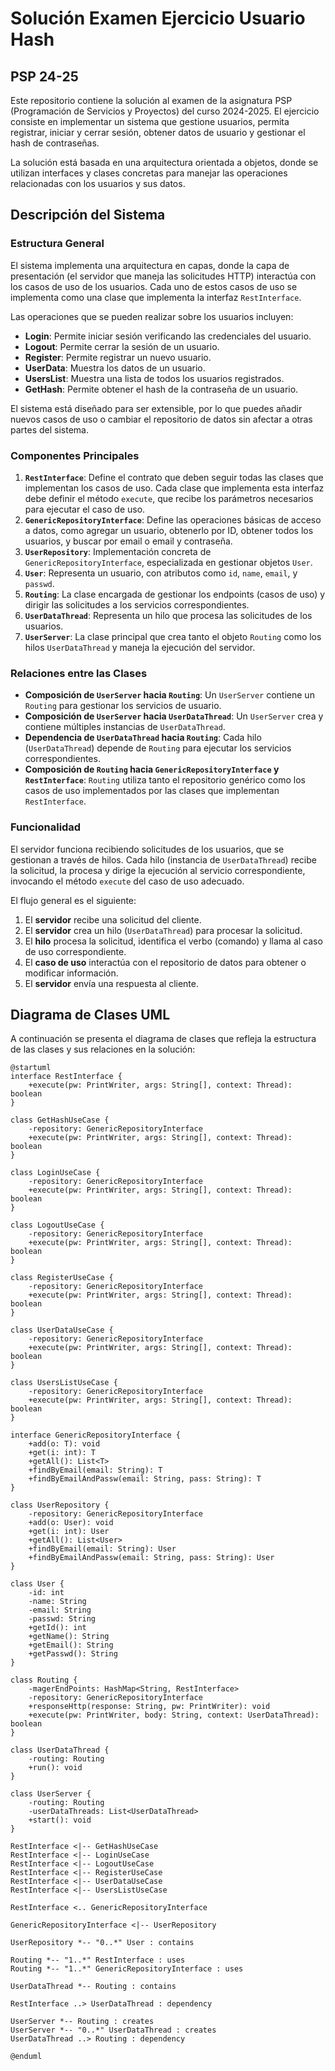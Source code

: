 # Solución Examen Ejercicio Usuario Hash
## PSP 24-25

Este repositorio contiene la solución al examen de la asignatura PSP (Programación de Servicios y Proyectos) del curso 2024-2025. El ejercicio consiste en implementar un sistema que gestione usuarios, permita registrar, iniciar y cerrar sesión, obtener datos de usuario y gestionar el hash de contraseñas.

La solución está basada en una arquitectura orientada a objetos, donde se utilizan interfaces y clases concretas para manejar las operaciones relacionadas con los usuarios y sus datos.

## Descripción del Sistema

### Estructura General

El sistema implementa una arquitectura en capas, donde la capa de presentación (el servidor que maneja las solicitudes HTTP) interactúa con los casos de uso de los usuarios. Cada uno de estos casos de uso se implementa como una clase que implementa la interfaz `RestInterface`.

Las operaciones que se pueden realizar sobre los usuarios incluyen:

- **Login**: Permite iniciar sesión verificando las credenciales del usuario.
- **Logout**: Permite cerrar la sesión de un usuario.
- **Register**: Permite registrar un nuevo usuario.
- **UserData**: Muestra los datos de un usuario.
- **UsersList**: Muestra una lista de todos los usuarios registrados.
- **GetHash**: Permite obtener el hash de la contraseña de un usuario.

El sistema está diseñado para ser extensible, por lo que puedes añadir nuevos casos de uso o cambiar el repositorio de datos sin afectar a otras partes del sistema.

### Componentes Principales

1. **`RestInterface`**: Define el contrato que deben seguir todas las clases que implementan los casos de uso. Cada clase que implementa esta interfaz debe definir el método `execute`, que recibe los parámetros necesarios para ejecutar el caso de uso.
2. **`GenericRepositoryInterface`**: Define las operaciones básicas de acceso a datos, como agregar un usuario, obtenerlo por ID, obtener todos los usuarios, y buscar por email o email y contraseña.
3. **`UserRepository`**: Implementación concreta de `GenericRepositoryInterface`, especializada en gestionar objetos `User`.
4. **`User`**: Representa un usuario, con atributos como `id`, `name`, `email`, y `passwd`.
5. **`Routing`**: La clase encargada de gestionar los endpoints (casos de uso) y dirigir las solicitudes a los servicios correspondientes.
6. **`UserDataThread`**: Representa un hilo que procesa las solicitudes de los usuarios.
7. **`UserServer`**: La clase principal que crea tanto el objeto `Routing` como los hilos `UserDataThread` y maneja la ejecución del servidor.

### Relaciones entre las Clases

- **Composición de `UserServer` hacia `Routing`**: Un `UserServer` contiene un `Routing` para gestionar los servicios de usuario.
- **Composición de `UserServer` hacia `UserDataThread`**: Un `UserServer` crea y contiene múltiples instancias de `UserDataThread`.
- **Dependencia de `UserDataThread` hacia `Routing`**: Cada hilo (`UserDataThread`) depende de `Routing` para ejecutar los servicios correspondientes.
- **Composición de `Routing` hacia `GenericRepositoryInterface` y `RestInterface`**: `Routing` utiliza tanto el repositorio genérico como los casos de uso implementados por las clases que implementan `RestInterface`.

### Funcionalidad

El servidor funciona recibiendo solicitudes de los usuarios, que se gestionan a través de hilos. Cada hilo (instancia de `UserDataThread`) recibe la solicitud, la procesa y dirige la ejecución al servicio correspondiente, invocando el método `execute` del caso de uso adecuado.

El flujo general es el siguiente:

1. El **servidor** recibe una solicitud del cliente.
2. El **servidor** crea un hilo (`UserDataThread`) para procesar la solicitud.
3. El **hilo** procesa la solicitud, identifica el verbo (comando) y llama al caso de uso correspondiente.
4. El **caso de uso** interactúa con el repositorio de datos para obtener o modificar información.
5. El **servidor** envía una respuesta al cliente.

## Diagrama de Clases UML

A continuación se presenta el diagrama de clases que refleja la estructura de las clases y sus relaciones en la solución:

```plantuml
@startuml
interface RestInterface {
    +execute(pw: PrintWriter, args: String[], context: Thread): boolean
}

class GetHashUseCase {
    -repository: GenericRepositoryInterface
    +execute(pw: PrintWriter, args: String[], context: Thread): boolean
}

class LoginUseCase {
    -repository: GenericRepositoryInterface
    +execute(pw: PrintWriter, args: String[], context: Thread): boolean
}

class LogoutUseCase {
    -repository: GenericRepositoryInterface
    +execute(pw: PrintWriter, args: String[], context: Thread): boolean
}

class RegisterUseCase {
    -repository: GenericRepositoryInterface
    +execute(pw: PrintWriter, args: String[], context: Thread): boolean
}

class UserDataUseCase {
    -repository: GenericRepositoryInterface
    +execute(pw: PrintWriter, args: String[], context: Thread): boolean
}

class UsersListUseCase {
    -repository: GenericRepositoryInterface
    +execute(pw: PrintWriter, args: String[], context: Thread): boolean
}

interface GenericRepositoryInterface {
    +add(o: T): void
    +get(i: int): T
    +getAll(): List<T>
    +findByEmail(email: String): T
    +findByEmailAndPassw(email: String, pass: String): T
}

class UserRepository {
    -repository: GenericRepositoryInterface
    +add(o: User): void
    +get(i: int): User
    +getAll(): List<User>
    +findByEmail(email: String): User
    +findByEmailAndPassw(email: String, pass: String): User
}

class User {
    -id: int
    -name: String
    -email: String
    -passwd: String
    +getId(): int
    +getName(): String
    +getEmail(): String
    +getPasswd(): String
}

class Routing {
    -magerEndPoints: HashMap<String, RestInterface>
    -repository: GenericRepositoryInterface
    +responseHttp(response: String, pw: PrintWriter): void
    +execute(pw: PrintWriter, body: String, context: UserDataThread): boolean
}

class UserDataThread {
    -routing: Routing
    +run(): void
}

class UserServer {
    -routing: Routing
    -userDataThreads: List<UserDataThread>
    +start(): void
}

RestInterface <|-- GetHashUseCase
RestInterface <|-- LoginUseCase
RestInterface <|-- LogoutUseCase
RestInterface <|-- RegisterUseCase
RestInterface <|-- UserDataUseCase
RestInterface <|-- UsersListUseCase

RestInterface <.. GenericRepositoryInterface

GenericRepositoryInterface <|-- UserRepository

UserRepository *-- "0..*" User : contains

Routing *-- "1..*" RestInterface : uses
Routing *-- "1..*" GenericRepositoryInterface : uses

UserDataThread *-- Routing : contains

RestInterface ..> UserDataThread : dependency

UserServer *-- Routing : creates
UserServer *-- "0..*" UserDataThread : creates
UserDataThread ..> Routing : dependency

@enduml
